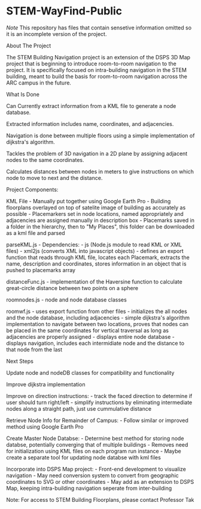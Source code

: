# STEM-WayFind-Public

*Note* This repository has files that contain sensetive information omitted so it is an incomplete version of the project.

About The Project

The STEM Building Navigation project is an extension of the DSPS 3D Map project that is beginning to introduce room-to-room
navigation to the project. It is specifically focused on intra-building navigation in the STEM building, meant to build the
basis for room-to-room navigation across the ARC campus in the future.


What Is Done

Can Currently extract information from a KML file to generate a node database.

Extracted information includes name, coordinates, and adjacencies.

Navigation is done between multiple floors using a simple implementation of dijkstra's algorithm.

Tackles the problem of 3D navigation in a 2D plane by assigning adjacent nodes to the same coordinates.

Calculates distances between nodes in meters to give instructions on which node to move to next and the distance.


Project Components:

KML File
    - Manually put together using Google Earth Pro
    - Building floorplans overlayed on top of satelite image of building as accurately as possible
    - Placemarkers set in node locations, named appropriately and adjacencies are assigned manually in description box
    - Placemarks saved in a folder in the hierarchy, then to "My Places", this folder can be downloaded as a kml file and parsed

parseKML.js
    - Dependencies:
        - js (Node.js module to read KML or XML files)
        - xml2js (converts XML into javascript objects)
    - defines an export function that reads through KML file, locates each Placemark, extracts the name, description and coordinates, stores information in an object that is pushed to placemarks array

distanceFunc.js
    - implementation of the Haversine function to calculate great-circle distance between two points on a sphere

roomnodes.js
    - node and node database classes

roomwf.js
    - uses export function from other files
    - initializes the all nodes and the node database, including adjacencies
    - simple dijkstra's algorithm implementation to navigate between two locations, proves that nodes can be placed in the same coordinates for vertical traversal as long as adjacencies are properly assigned
    - displays entire node database
    - displays navigation, includes each intermidiate node and the distance to that node from the last


Next Steps

Update node and nodeDB classes for compatibility and functionality

Improve dijkstra implementation

Improve on direction instructions:
    - track the faced direction to determine if user should turn right/left
    - simplify instructions by eliminating intermediate nodes along a straight path, just use cummulative distance

Retrieve Node Info for Remainder of Campus:
    - Follow similar or improved method using Google Earth Pro

Create Master Node Databse:
    - Determine best method for storing node databse, potentially converging that of multiple buildings
    - Removes need for initialization using KML files on each program run instance
    - Maybe create a separate tool for updating node databse with kml files

Incorporate into DSPS Map project:
    - Front-end development to visualize navigation
    - May need conversion system to convert from geographic coordinates to SVG or other coordinates
    - May add as an extension to DSPS Map, keeping intra-building navigation seperate from inter-building


Note: For access to STEM Building Floorplans, please contact Professor Tak


